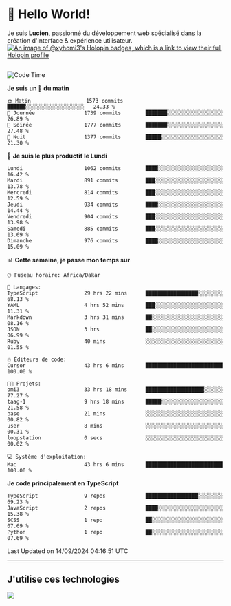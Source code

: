 # 👋 Hello World!

Je suis **Lucien**, passionné du développement web spécialisé dans la création d'interface & expérience utilisateur.
[![An image of @xyhomi3's Holopin badges, which is a link to view their full Holopin profile](https://holopin.me/xyhomi3)](https://holopin.io/@xyhomi3)

##

<!--START_SECTION:waka-->
![Code Time](http://img.shields.io/badge/Code%20Time-2%2C041%20hrs%201%20min-blue)

**Je suis un 🐤 du matin** 

```text
🌞 Matin                  1573 commits        ██████░░░░░░░░░░░░░░░░░░░   24.33 % 
🌆 Journée                1739 commits        ███████░░░░░░░░░░░░░░░░░░   26.89 % 
🌃 Soirée                 1777 commits        ███████░░░░░░░░░░░░░░░░░░   27.48 % 
🌙 Nuit                   1377 commits        █████░░░░░░░░░░░░░░░░░░░░   21.30 % 
```
📅 **Je suis le plus productif le Lundi** 

```text
Lundi                    1062 commits        ████░░░░░░░░░░░░░░░░░░░░░   16.42 % 
Mardi                    891 commits         ███░░░░░░░░░░░░░░░░░░░░░░   13.78 % 
Mercredi                 814 commits         ███░░░░░░░░░░░░░░░░░░░░░░   12.59 % 
Jeudi                    934 commits         ████░░░░░░░░░░░░░░░░░░░░░   14.44 % 
Vendredi                 904 commits         ███░░░░░░░░░░░░░░░░░░░░░░   13.98 % 
Samedi                   885 commits         ███░░░░░░░░░░░░░░░░░░░░░░   13.69 % 
Dimanche                 976 commits         ████░░░░░░░░░░░░░░░░░░░░░   15.09 % 
```


📊 **Cette semaine, je passe mon temps sur** 

```text
🕑︎ Fuseau horaire: Africa/Dakar

💬 Langages: 
TypeScript               29 hrs 22 mins      █████████████████░░░░░░░░   68.13 % 
YAML                     4 hrs 52 mins       ███░░░░░░░░░░░░░░░░░░░░░░   11.31 % 
Markdown                 3 hrs 31 mins       ██░░░░░░░░░░░░░░░░░░░░░░░   08.16 % 
JSON                     3 hrs               ██░░░░░░░░░░░░░░░░░░░░░░░   06.99 % 
Ruby                     40 mins             ░░░░░░░░░░░░░░░░░░░░░░░░░   01.55 % 

🔥 Éditeurs de code: 
Cursor                   43 hrs 6 mins       █████████████████████████   100.00 % 

🐱‍💻 Projets: 
omi3                     33 hrs 18 mins      ███████████████████░░░░░░   77.27 % 
taag-1                   9 hrs 18 mins       █████░░░░░░░░░░░░░░░░░░░░   21.58 % 
base                     21 mins             ░░░░░░░░░░░░░░░░░░░░░░░░░   00.82 % 
user                     8 mins              ░░░░░░░░░░░░░░░░░░░░░░░░░   00.31 % 
loopstation              0 secs              ░░░░░░░░░░░░░░░░░░░░░░░░░   00.02 % 

💻 Système d'exploitation: 
Mac                      43 hrs 6 mins       █████████████████████████   100.00 % 
```

**Je code principalement en TypeScript** 

```text
TypeScript               9 repos             █████████████████░░░░░░░░   69.23 % 
JavaScript               2 repos             ████░░░░░░░░░░░░░░░░░░░░░   15.38 % 
SCSS                     1 repo              ██░░░░░░░░░░░░░░░░░░░░░░░   07.69 % 
Python                   1 repo              ██░░░░░░░░░░░░░░░░░░░░░░░   07.69 % 
```




 Last Updated on 14/09/2024 04:16:51 UTC
<!--END_SECTION:waka-->
---

## J'utilise ces technologies

<p align="left">
  <a href="https://skillicons.dev">
    <img src="https://skillicons.dev/icons?i=ts,js,md,scss,tailwind,react,docker,express,astro,vite,nextjs,vercel,figma,ableton" />
  </a>
</p>

